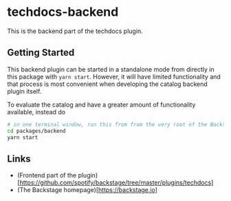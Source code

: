 # techdocs-backend

This is the backend part of the techdocs plugin.

## Getting Started

This backend plugin can be started in a standalone mode from directly in this package
with `yarn start`. However, it will have limited functionality and that process is
most convenient when developing the catalog backend plugin itself.

To evaluate the catalog and have a greater amount of functionality available, instead do

```bash
# in one terminal window, run this from from the very root of the Backstage project
cd packages/backend
yarn start
```

## Links

- (Frontend part of the plugin)[https://github.com/spotify/backstage/tree/master/plugins/techdocs]
- (The Backstage homepage)[https://backstage.io]
